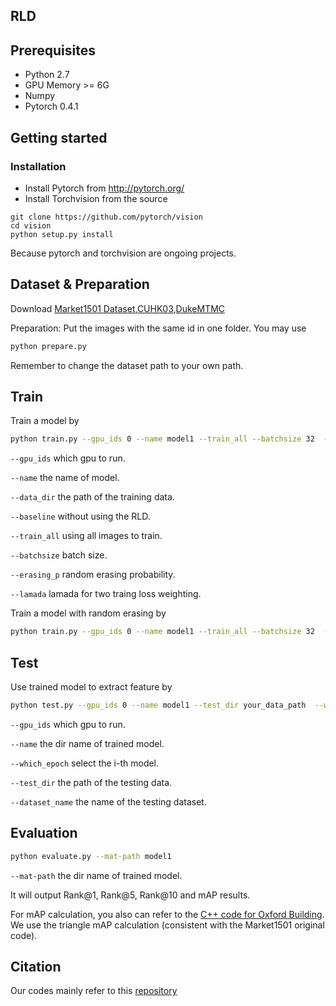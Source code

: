 ## RLD

## Prerequisites

- Python 2.7
- GPU Memory >= 6G
- Numpy
- Pytorch 0.4.1


## Getting started
### Installation
- Install Pytorch from http://pytorch.org/
- Install Torchvision from the source
```
git clone https://github.com/pytorch/vision
cd vision
python setup.py install
```
Because pytorch and torchvision are ongoing projects.

## Dataset & Preparation
Download [Market1501 Dataset](http://www.liangzheng.org/Project/project_reid.html),[CUHK03](https://github.com/zhunzhong07/person-re-ranking/tree/master/CUHK03-NP),[DukeMTMC](https://github.com/layumi/DukeMTMC-reID_evaluation)

Preparation: Put the images with the same id in one folder. You may use 
```bash
python prepare.py
```
Remember to change the dataset path to your own path.


## Train
Train a model by
```bash
python train.py --gpu_ids 0 --name model1 --train_all --batchsize 32  --data_dir your_data_path --lamada 0.2
```
`--gpu_ids` which gpu to run.

`--name` the name of model.

`--data_dir` the path of the training data.

`--baseline` without using the RLD.

`--train_all` using all images to train. 

`--batchsize` batch size.

`--erasing_p` random erasing probability.

`--lamada` lamada for two traing loss weighting.

Train a model with random erasing by
```bash
python train.py --gpu_ids 0 --name model1 --train_all --batchsize 32  --data_dir your_data_path --lamada 0.2 --erasing_p 0.5
```

## Test
Use trained model to extract feature by
```bash
python test.py --gpu_ids 0 --name model1 --test_dir your_data_path  --which_epoch 59 --dataset_name market
```
`--gpu_ids` which gpu to run.

`--name` the dir name of trained model.

`--which_epoch` select the i-th model.

`--test_dir` the path of the testing data.

`--dataset_name` the name of the testing dataset.

## Evaluation
```bash
python evaluate.py --mat-path model1
```
`--mat-path` the dir name of trained model.

It will output Rank@1, Rank@5, Rank@10 and mAP results.

For mAP calculation, you also can refer to the [C++ code for Oxford Building](http://www.robots.ox.ac.uk/~vgg/data/oxbuildings/compute_ap.cpp). We use the triangle mAP calculation (consistent with the Market1501 original code).


## Citation
Our codes mainly refer to this [repository](https://github.com/layumi/Person_reID_baseline_pytorch) 
